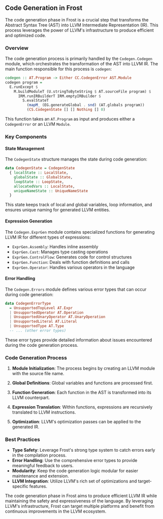 ## Code Generation in Frost

The code generation phase in Frost is a crucial step that transforms the
Abstract Syntax Tree (AST) into LLVM Intermediate Representation (IR). This
process leverages the power of LLVM's infrastructure to produce efficient and
optimized code.

### Overview

The code generation process is primarily handled by the `Codegen.Codegen`
module, which orchestrates the transformation of the AST into LLVM IR. The main
function responsible for this process is `codegen`:

```haskell
codegen :: AT.Program -> Either CC.CodegenError AST.Module
codegen program =
  E.runExcept $
    M.buildModuleT (U.stringToByteString $ AT.sourceFile program) $
      IRM.runIRBuilderT IRM.emptyIRBuilder $
        S.evalStateT
          (mapM_ (EG.generateGlobal . snd) (AT.globals program))
          (CS.CodegenState [] [] Nothing [] 0)
```

This function takes an `AT.Program` as input and produces either a
`CodegenError` or an LLVM `Module`.

### Key Components

#### State Management

The `CodegenState` structure manages the state during code generation:

```haskell
data CodegenState = CodegenState
  { localState :: LocalState,
    globalState :: GlobalState,
    loopState :: LoopState,
    allocatedVars :: LocalState,
    uniqueNameState :: UniqueNameState
  }
```

This state keeps track of local and global variables, loop information, and
ensures unique naming for generated LLVM entities.

#### Expression Generation

The `Codegen.ExprGen` module contains specialized functions for generating LLVM
IR for different types of expressions:

- `ExprGen.Assembly`: Handles inline assembly
- `ExprGen.Cast`: Manages type casting operations
- `ExprGen.ControlFlow`: Generates code for control structures
- `ExprGen.Function`: Deals with function definitions and calls
- `ExprGen.Operator`: Handles various operators in the language

#### Error Handling

The `Codegen.Errors` module defines various error types that can occur during
code generation:

```haskell
data CodegenErrorType
  = UnsupportedTopLevel AT.Expr
  | UnsupportedOperator AT.Operation
  | UnsupportedUnaryOperator AT.UnaryOperation
  | UnsupportedLiteral AT.Literal
  | UnsupportedType AT.Type
  -- ... (other error types)
```

These error types provide detailed information about issues encountered during
the code generation process.

### Code Generation Process

1. **Module Initialization**: The process begins by creating an LLVM module with
   the source file name.

2. **Global Definitions**: Global variables and functions are processed first.

3. **Function Generation**: Each function in the AST is transformed into its
   LLVM counterpart.

4. **Expression Translation**: Within functions, expressions are recursively
   translated to LLVM instructions.

5. **Optimization**: LLVM's optimization passes can be applied to the generated
   IR.

### Best Practices

- **Type Safety**: Leverage Frost's strong type system to catch errors early in
  the compilation process.
- **Error Handling**: Use the comprehensive error types to provide meaningful
  feedback to users.
- **Modularity**: Keep the code generation logic modular for easier maintenance
  and extension.
- **LLVM Integration**: Utilize LLVM's rich set of optimizations and
  target-specific features.

The code generation phase in Frost aims to produce efficient LLVM IR while
maintaining the safety and expressiveness of the language. By leveraging LLVM's
infrastructure, Frost can target multiple platforms and benefit from continuous
improvements in the LLVM ecosystem.
